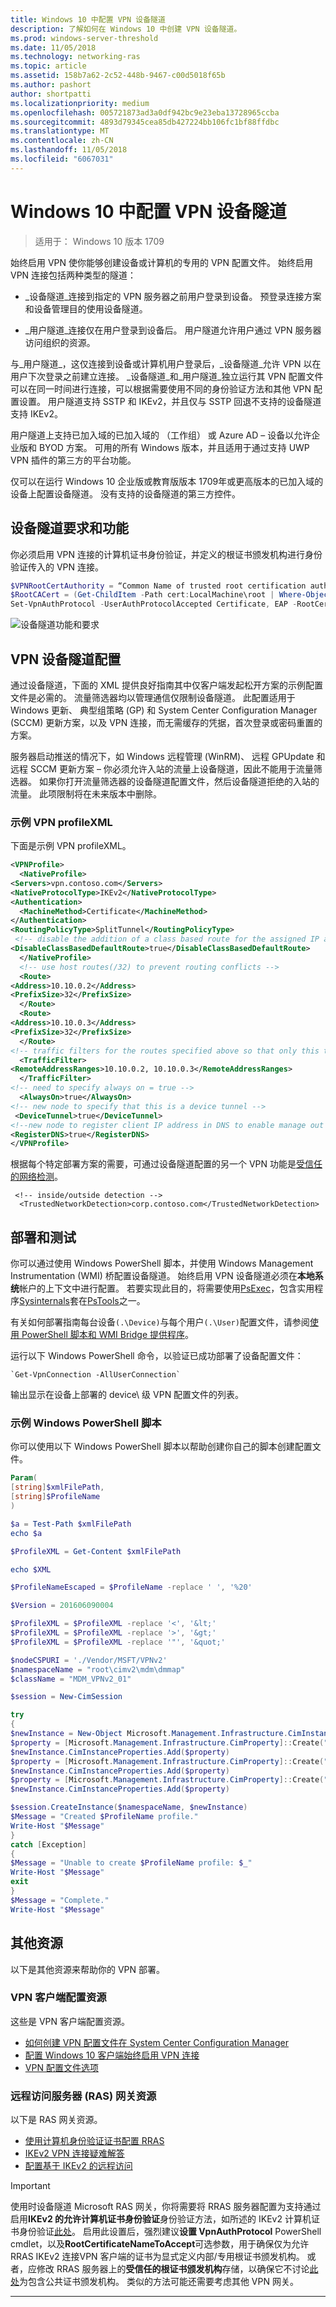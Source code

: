 ```yaml
---
title: Windows 10 中配置 VPN 设备隧道
description: 了解如何在 Windows 10 中创建 VPN 设备隧道。
ms.prod: windows-server-threshold
ms.date: 11/05/2018
ms.technology: networking-ras
ms.topic: article
ms.assetid: 158b7a62-2c52-448b-9467-c00d5018f65b
ms.author: pashort
author: shortpatti
ms.localizationpriority: medium
ms.openlocfilehash: 005721873ad3a0df942bc9e23eba13728965ccba
ms.sourcegitcommit: 4893d79345cea85db427224bb106fc1bf88ffdbc
ms.translationtype: MT
ms.contentlocale: zh-CN
ms.lasthandoff: 11/05/2018
ms.locfileid: "6067031"
---
```

# Windows 10 中配置 VPN 设备隧道

>适用于： Windows 10 版本 1709

始终启用 VPN 使你能够创建设备或计算机的专用的 VPN 配置文件。 始终启用 VPN 连接包括两种类型的隧道： 

- _设备隧道_连接到指定的 VPN 服务器之前用户登录到设备。 预登录连接方案和设备管理目的使用设备隧道。

- _用户隧道_连接仅在用户登录到设备后。 用户隧道允许用户通过 VPN 服务器访问组织的资源。

与_用户隧道_，这仅连接到设备或计算机用户登录后，_设备隧道_允许 VPN 以在用户下次登录之前建立连接。 _设备隧道_和_用户隧道_独立运行其 VPN 配置文件可以在同一时间进行连接，可以根据需要使用不同的身份验证方法和其他 VPN 配置设置。 用户隧道支持 SSTP 和 IKEv2，并且仅与 SSTP 回退不支持的设备隧道支持 IKEv2。

用户隧道上支持已加入域的已加入域的 （工作组） 或 Azure AD – 设备以允许企业版和 BYOD 方案。 可用的所有 Windows 版本，并且适用于通过支持 UWP VPN 插件的第三方的平台功能。

仅可以在运行 Windows 10 企业版或教育版版本 1709年或更高版本的已加入域的设备上配置设备隧道。 没有支持的设备隧道的第三方控件。


## 设备隧道要求和功能
你必须启用 VPN 连接的计算机证书身份验证，并定义的根证书颁发机构进行身份验证传入的 VPN 连接。 

```PowerShell
$VPNRootCertAuthority = “Common Name of trusted root certification authority”
$RootCACert = (Get-ChildItem -Path cert:LocalMachine\root | Where-Object {$_.Subject -Like “*$VPNRootCertAuthority*” })
Set-VpnAuthProtocol -UserAuthProtocolAccepted Certificate, EAP -RootCertificateNameToAccept $RootCACert -PassThru
```

![设备隧道功能和要求](../../media/device-tunnel-feature-and-requirements.png)

## VPN 设备隧道配置

通过设备隧道，下面的 XML 提供良好指南其中仅客户端发起松开方案的示例配置文件是必需的。  流量筛选器均以管理通信仅限制设备隧道。  此配置适用于 Windows 更新、 典型组策略 (GP) 和 System Center Configuration Manager (SCCM) 更新方案，以及 VPN 连接，而无需缓存的凭据，首次登录或密码重置的方案。 

服务器启动推送的情况下，如 Windows 远程管理 (WinRM)、 远程 GPUpdate 和远程 SCCM 更新方案 – 你必须允许入站的流量上设备隧道，因此不能用于流量筛选器。  如果你打开流量筛选器的设备隧道配置文件，然后设备隧道拒绝的入站的流量。  此项限制将在未来版本中删除。


### 示例 VPN profileXML

下面是示例 VPN profileXML。

``` xml
<VPNProfile>  
  <NativeProfile>  
<Servers>vpn.contoso.com</Servers>  
<NativeProtocolType>IKEv2</NativeProtocolType>  
<Authentication>  
  <MachineMethod>Certificate</MachineMethod>  
</Authentication>  
<RoutingPolicyType>SplitTunnel</RoutingPolicyType>  
 <!-- disable the addition of a class based route for the assigned IP address on the VPN interface -->
<DisableClassBasedDefaultRoute>true</DisableClassBasedDefaultRoute>  
  </NativeProfile> 
  <!-- use host routes(/32) to prevent routing conflicts -->  
  <Route>  
<Address>10.10.0.2</Address>  
<PrefixSize>32</PrefixSize>  
  </Route>  
  <Route>  
<Address>10.10.0.3</Address>  
<PrefixSize>32</PrefixSize>  
  </Route>  
<!-- traffic filters for the routes specified above so that only this traffic can go over the device tunnel --> 
  <TrafficFilter>  
<RemoteAddressRanges>10.10.0.2, 10.10.0.3</RemoteAddressRanges>  
  </TrafficFilter>
<!-- need to specify always on = true --> 
  <AlwaysOn>true</AlwaysOn> 
<!-- new node to specify that this is a device tunnel -->  
 <DeviceTunnel>true</DeviceTunnel>
<!--new node to register client IP address in DNS to enable manage out -->
<RegisterDNS>true</RegisterDNS>
</VPNProfile>
```

根据每个特定部署方案的需要，可通过设备隧道配置的另一个 VPN 功能是[受信任的网络检测](https://social.technet.microsoft.com/wiki/contents/articles/38546.new-features-for-vpn-in-windows-10-and-windows-server-2016.aspx#Trusted_Network_Detection)。

```
 <!-- inside/outside detection --> 
  <TrustedNetworkDetection>corp.contoso.com</TrustedNetworkDetection> 
```

## 部署和测试

你可以通过使用 Windows PowerShell 脚本，并使用 Windows Management Instrumentation \(WMI\) 桥配置设备隧道。 始终启用 VPN 设备隧道必须在**本地系统**帐户的上下文中进行配置。 若要实现此目的，将需要使用[PsExec](https://docs.microsoft.com/sysinternals/downloads/psexec)，包含实用程序[Sysinternals](https://docs.microsoft.com/sysinternals/)套在[PsTools](https://docs.microsoft.com/sysinternals/downloads/pstools)之一。

有关如何部署指南每台设备`(.\Device)`与每个用户`(.\User)`配置文件，请参阅[使用 PowerShell 脚本和 WMI Bridge 提供程序](https://docs.microsoft.com/windows/client-management/mdm/using-powershell-scripting-with-the-wmi-bridge-provider)。 

运行以下 Windows PowerShell 命令，以验证已成功部署了设备配置文件：

    `Get-VpnConnection -AllUserConnection`

输出显示在设备上部署的 device\ 级 VPN 配置文件的列表。


### 示例 Windows PowerShell 脚本

你可以使用以下 Windows PowerShell 脚本以帮助创建你自己的脚本创建配置文件。

```PowerShell
Param(
[string]$xmlFilePath,
[string]$ProfileName
)

$a = Test-Path $xmlFilePath
echo $a

$ProfileXML = Get-Content $xmlFilePath

echo $XML

$ProfileNameEscaped = $ProfileName -replace ' ', '%20'

$Version = 201606090004

$ProfileXML = $ProfileXML -replace '<', '&lt;'
$ProfileXML = $ProfileXML -replace '>', '&gt;'
$ProfileXML = $ProfileXML -replace '"', '&quot;'

$nodeCSPURI = './Vendor/MSFT/VPNv2'
$namespaceName = "root\cimv2\mdm\dmmap"
$className = "MDM_VPNv2_01"

$session = New-CimSession

try
{
$newInstance = New-Object Microsoft.Management.Infrastructure.CimInstance $className, $namespaceName
$property = [Microsoft.Management.Infrastructure.CimProperty]::Create("ParentID", "$nodeCSPURI", 'String', 'Key')
$newInstance.CimInstanceProperties.Add($property)
$property = [Microsoft.Management.Infrastructure.CimProperty]::Create("InstanceID", "$ProfileNameEscaped", 'String', 'Key')
$newInstance.CimInstanceProperties.Add($property)
$property = [Microsoft.Management.Infrastructure.CimProperty]::Create("ProfileXML", "$ProfileXML", 'String', 'Property')
$newInstance.CimInstanceProperties.Add($property)

$session.CreateInstance($namespaceName, $newInstance)
$Message = "Created $ProfileName profile."
Write-Host "$Message"
}
catch [Exception]
{
$Message = "Unable to create $ProfileName profile: $_"
Write-Host "$Message"
exit
}
$Message = "Complete."
Write-Host "$Message"
```

## 其他资源

以下是其他资源来帮助你的 VPN 部署。

### VPN 客户端配置资源

这些是 VPN 客户端配置资源。

- [如何创建 VPN 配置文件在 System Center Configuration Manager](https://docs.microsoft.com/sccm/protect/deploy-use/create-vpn-profiles)
- [配置 Windows 10 客户端始终启用 VPN 连接](always-on-vpn/deploy/vpn-deploy-client-vpn-connections.md)
- [VPN 配置文件选项](https://docs.microsoft.com/windows/access-protection/vpn/vpn-profile-options)

### 远程访问服务器 \(RAS\) 网关资源

以下是 RAS 网关资源。

- [使用计算机身份验证证书配置 RRAS](https://technet.microsoft.com/library/dd458982.aspx)
- [IKEv2 VPN 连接疑难解答](https://technet.microsoft.com/library/dd941612.aspx)
- [配置基于 IKEv2 的远程访问](https://technet.microsoft.com/library/ff687731.aspx)

>[!IMPORTANT]
>使用时设备隧道 Microsoft RAS 网关，你将需要将 RRAS 服务器配置为支持通过启用**IKEv2 的允许计算机证书身份验证**身份验证方法，如所述的 IKEv2 计算机证书身份验证[此处](https://docs.microsoft.com/previous-versions/windows/it-pro/windows-server-2008-R2-and-2008/ee922682%28v=ws.10%29)。 启用此设置后，强烈建议**设置 VpnAuthProtocol** PowerShell cmdlet，以及**RootCertificateNameToAccept**可选参数，用于确保仅为允许 RRAS IKEv2 连接VPN 客户端的证书为显式定义内部/专用根证书颁发机构。 或者，应修改 RRAS 服务器上的**受信任的根证书颁发机构**存储，以确保它不讨论[此处](https://blogs.technet.microsoft.com/rrasblog/2009/06/10/what-type-of-certificate-to-install-on-the-vpn-server/)为包含公共证书颁发机构。 类似的方法可能还需要考虑其他 VPN 网关。

---
